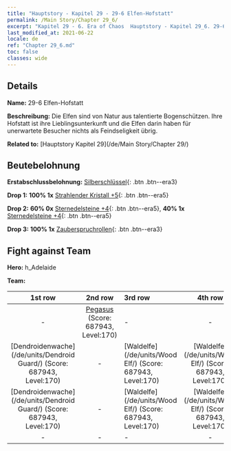 ```yaml
---
title: "Hauptstory - Kapitel 29 - 29-6 Elfen-Hofstatt"
permalink: /Main Story/Chapter 29_6/
excerpt: "Kapitel 29 - 6. Era of Chaos  Hauptstory - Kapitel 29_6. 29-6 Elfen-Hofstatt"
last_modified_at: 2021-06-22
locale: de
ref: "Chapter 29_6.md"
toc: false
classes: wide
---
```


## Details

 **Name:** 29-6 Elfen-Hofstatt

 **Beschreibung:** Die Elfen sind von Natur aus talentierte Bogenschützen. Ihre Hofstatt ist ihre Lieblingsunterkunft und die Elfen darin haben für unerwartete Besucher nichts als Feindseligkeit übrig.

 **Related to:** [Hauptstory Kapitel 29](/de/Main Story/Chapter 29/)

## Beutebelohnung

 **Erstabschlussbelohnung:** [Silberschlüssel](/ItemsDE/con_693/){: .btn .btn--era3}

 **Drop 1:** **100% 1x** [Strahlender Kristall +5](/ItemsDE/mat_101/){: .btn .btn--era5}

 **Drop 2:** **60% 0x** [Sternedelsteine +4](/ItemsDE/mat_93/){: .btn .btn--era5}, **40% 1x** [Sternedelsteine +4](/ItemsDE/mat_93/){: .btn .btn--era5}

 **Drop 3:** **100% 1x** [Zauberspruchrollen](/ItemsDE/con_694/){: .btn .btn--era3}


## Fight against Team
 **Hero:** h_Adelaide

 **Team:**


  | 1st row | 2nd row | 3rd row | 4th row |
  |:----:|:----:|:----|:----:|
  | - | [Pegasus](/de/units/Pegasus/) (Score: 687943, Level:170)  | - | - |
  | [Dendroidenwache](/de/units/Dendroid Guard/) (Score: 687943, Level:170)  | - | [Waldelfe](/de/units/Wood Elf/) (Score: 687943, Level:170)  | [Waldelfe](/de/units/Wood Elf/) (Score: 687943, Level:170)  |
  | [Dendroidenwache](/de/units/Dendroid Guard/) (Score: 687943, Level:170)  | - | [Waldelfe](/de/units/Wood Elf/) (Score: 687943, Level:170)  | [Waldelfe](/de/units/Wood Elf/) (Score: 687943, Level:170)  |
  | - | - | - | - |


